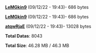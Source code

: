 [**LeMGkin9**](/data/LeMGkin9.txt) (09/12/22 - 19:43)- 686 bytes

[**LeMGkin9**](/data/LeMGkin9.txt) (09/12/22 - 19:43)- 686 bytes

[**atqwRjaE**](/data/atqwRjaE.txt) (09/12/22 - 19:43)- 13028 bytes

**Total Datas**: 8043

**Total Size**: 46.28 MB / 46.3 MB